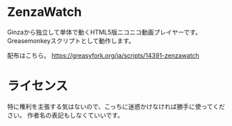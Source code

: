 # ZenzaWatch

Ginzaから独立して単体で動くHTML5版ニコニコ動画プレイヤーです。
Greasemonkeyスクリプトとして動作します。

配布はこちら。
https://greasyfork.org/ja/scripts/14391-zenzawatch


# ライセンス

特に権利を主張する気はないので、こっちに迷惑かけなければ勝手に使ってください。
作者名の表記もしなくていいです。

